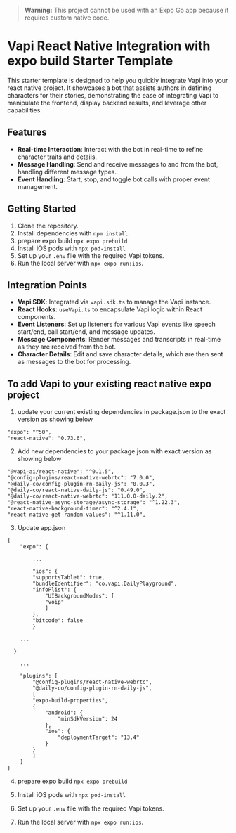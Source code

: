 >  **Warning:** This project cannot be used with an Expo Go app because it requires custom native code.


# Vapi React Native Integration with expo build Starter Template

This starter template is designed to help you quickly integrate Vapi into your react native project. It showcases a bot that assists authors in defining characters for their stories, demonstrating the ease of integrating Vapi to manipulate the frontend, display backend results, and leverage other capabilities.

## Features

- **Real-time Interaction**: Interact with the bot in real-time to refine character traits and details.
- **Message Handling**: Send and receive messages to and from the bot, handling different message types.
- **Event Handling**: Start, stop, and toggle bot calls with proper event management.

## Getting Started

1. Clone the repository.
2. Install dependencies with `npm install`.
3. prepare expo build `npx expo prebuild`
4. Install iOS pods with `npx pod-install`
5. Set up your `.env` file with the required Vapi tokens.
6. Run the local server with `npx expo run:ios`.

## Integration Points

- **Vapi SDK**: Integrated via `vapi.sdk.ts` to manage the Vapi instance.
- **React Hooks**: `useVapi.ts` to encapsulate Vapi logic within React components.
- **Event Listeners**: Set up listeners for various Vapi events like speech start/end, call start/end, and message updates.
- **Message Components**: Render messages and transcripts in real-time as they are received from the bot.
- **Character Details**: Edit and save character details, which are then sent as messages to the bot for processing.


## To add Vapi to your existing react native expo project

1. update your current existing dependencies in package.json to the exact version as showing below
```
"expo": "^50",
"react-native": "0.73.6",
```

2. Add new dependencies to your package.json with exact version as showing below
```
"@vapi-ai/react-native": "^0.1.5",
"@config-plugins/react-native-webrtc": "7.0.0",
"@daily-co/config-plugin-rn-daily-js": "0.0.3",
"@daily-co/react-native-daily-js": "0.49.0",
"@daily-co/react-native-webrtc": "111.0.0-daily.2",
"@react-native-async-storage/async-storage": "^1.22.3",
"react-native-background-timer": "^2.4.1",
"react-native-get-random-values": "^1.11.0",
```

3. Update app.json


```
{
    "expo": {

        ...

        "ios": {
        "supportsTablet": true,
        "bundleIdentifier": "co.vapi.DailyPlayground",
        "infoPlist": {
            "UIBackgroundModes": [
            "voip"
            ]
        },
        "bitcode": false
        }

    ...

  }

    ...

    "plugins": [
        "@config-plugins/react-native-webrtc",
        "@daily-co/config-plugin-rn-daily-js",
        [
        "expo-build-properties",
        {
            "android": {
                "minSdkVersion": 24
            },
            "ios": {
                "deploymentTarget": "13.4"
            }
        }
        ]
    ]
}
```
4. prepare expo build `npx expo prebuild`

5. Install iOS pods with `npx pod-install`

6. Set up your `.env` file with the required Vapi tokens.

7. Run the local server with `npx expo run:ios`.


